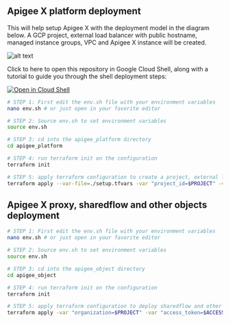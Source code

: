 ## Apigee X platform deployment

This will help setup Apigee X with the deployment model in the diagram below. A GCP project, external load balancer with public hostname, managed instance groups, VPC and Apigee X instance will be created. 

![alt text](https://cloud.google.com/static/apigee/docs/api-platform/images/apigee-arch-diagrams/apigee-arch-a.png)

Click to here to open this repository in Google Cloud Shell, along with a tutorial to guide you through the shell deployment steps:

[![Open in Cloud Shell](https://gstatic.com/cloudssh/images/open-btn.png)](https://ssh.cloud.google.com/cloudshell/open?cloudshell_git_repo=https://github.com/hsinghalk/apigee-x-platform-and-proxy-deploy&cloudshell_git_branch=main)

```sh
# STEP 1: First edit the env.sh file with your environment variables
nano env.sh # or just open in your favorite editor

# STEP 2: Source env.sh to set environment variables
source env.sh

# STEP 3: cd into the apigee_platform directory
cd apigee_platform

# STEP 4: run terraform init on the configuration
terraform init

# STEP 5: apply terraform configuration to create a project, external load balancer with public hostname, managed instance groups, VPC and Apigee X instance
terraform apply --var-file=./setup.tfvars -var "project_id=$PROJECT" -var "project_create=true" -var "billing_account=$BILLING_ID"
```

## Apigee X proxy, sharedflow and other objects deployment

```sh
# STEP 1: First edit the env.sh file with your environment variables
nano env.sh # or just open in your favorite editor

# STEP 2: Source env.sh to set environment variables
source env.sh

# STEP 3: cd into the apigee_object directory
cd apigee_object

# STEP 4: run terraform init on the configuration
terraform init

# STEP 5: apply terraform configuration to deploy sharedflow and other objects to the selected organization
terraform apply -var "organization=$PROJECT" -var "access_token=$ACCESS_TOKEN"
```
